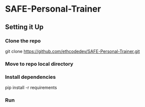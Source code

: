 # SAFE-Personal-Trainer

## Setting it Up

### Clone the repo
git clone https://github.com/ethcodedev/SAFE-Personal-Trainer.git

### Move to repo local directory

### Install dependencies
pip install -r requirements

### Run

